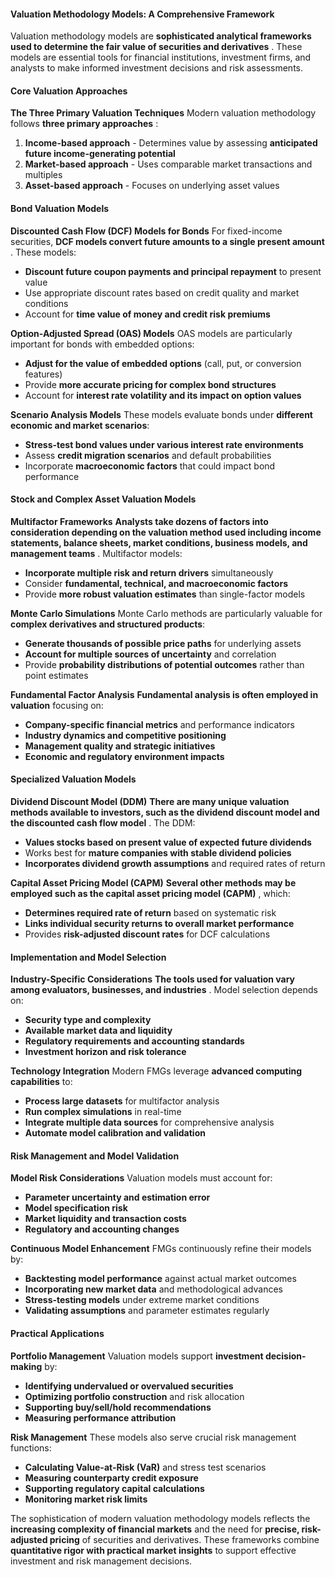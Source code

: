 #### Valuation Methodology Models: A Comprehensive Framework

Valuation methodology models are **sophisticated analytical frameworks used to determine the fair value of securities and derivatives** . These models are essential tools for financial institutions, investment firms, and analysts to make informed investment decisions and risk assessments.

#### Core Valuation Approaches

**The Three Primary Valuation Techniques**
Modern valuation methodology follows **three primary approaches** :

1. **Income-based approach** - Determines value by assessing **anticipated future income-generating potential** 
2. **Market-based approach** - Uses comparable market transactions and multiples
3. **Asset-based approach** - Focuses on underlying asset values

#### Bond Valuation Models

**Discounted Cash Flow (DCF) Models for Bonds**
For fixed-income securities, **DCF models convert future amounts to a single present amount** . These models:
- **Discount future coupon payments and principal repayment** to present value
- Use appropriate discount rates based on credit quality and market conditions
- Account for **time value of money and credit risk premiums**

**Option-Adjusted Spread (OAS) Models**
OAS models are particularly important for bonds with embedded options:
- **Adjust for the value of embedded options** (call, put, or conversion features)
- Provide **more accurate pricing for complex bond structures**
- Account for **interest rate volatility and its impact on option values**

**Scenario Analysis Models**
These models evaluate bonds under **different economic and market scenarios**:
- **Stress-test bond values under various interest rate environments**
- Assess **credit migration scenarios** and default probabilities
- Incorporate **macroeconomic factors** that could impact bond performance

#### Stock and Complex Asset Valuation Models

**Multifactor Frameworks**
**Analysts take dozens of factors into consideration depending on the valuation method used including income statements, balance sheets, market conditions, business models, and management teams** . Multifactor models:
- **Incorporate multiple risk and return drivers** simultaneously
- Consider **fundamental, technical, and macroeconomic factors**
- Provide **more robust valuation estimates** than single-factor models

**Monte Carlo Simulations**
Monte Carlo methods are particularly valuable for **complex derivatives and structured products**:
- **Generate thousands of possible price paths** for underlying assets
- **Account for multiple sources of uncertainty** and correlation
- Provide **probability distributions of potential outcomes** rather than point estimates

**Fundamental Factor Analysis**
**Fundamental analysis is often employed in valuation** focusing on:
- **Company-specific financial metrics** and performance indicators
- **Industry dynamics and competitive positioning**
- **Management quality and strategic initiatives**
- **Economic and regulatory environment impacts**

#### Specialized Valuation Models

**Dividend Discount Model (DDM)**
**There are many unique valuation methods available to investors, such as the dividend discount model and the discounted cash flow model** . The DDM:
- **Values stocks based on present value of expected future dividends** 
- Works best for **mature companies with stable dividend policies**
- **Incorporates dividend growth assumptions** and required rates of return

**Capital Asset Pricing Model (CAPM)**
**Several other methods may be employed such as the capital asset pricing model (CAPM)** , which:
- **Determines required rate of return** based on systematic risk
- **Links individual security returns to overall market performance**
- Provides **risk-adjusted discount rates** for DCF calculations

#### Implementation and Model Selection

**Industry-Specific Considerations**
**The tools used for valuation vary among evaluators, businesses, and industries** . Model selection depends on:
- **Security type and complexity**
- **Available market data and liquidity**
- **Regulatory requirements and accounting standards**
- **Investment horizon and risk tolerance**

**Technology Integration**
Modern FMGs leverage **advanced computing capabilities** to:
- **Process large datasets** for multifactor analysis
- **Run complex simulations** in real-time
- **Integrate multiple data sources** for comprehensive analysis
- **Automate model calibration and validation**

#### Risk Management and Model Validation

**Model Risk Considerations**
Valuation models must account for:
- **Parameter uncertainty and estimation error**
- **Model specification risk**
- **Market liquidity and transaction costs**
- **Regulatory and accounting changes**

**Continuous Model Enhancement**
FMGs continuously refine their models by:
- **Backtesting model performance** against actual market outcomes
- **Incorporating new market data** and methodological advances
- **Stress-testing models** under extreme market conditions
- **Validating assumptions** and parameter estimates regularly

#### Practical Applications

**Portfolio Management**
Valuation models support **investment decision-making** by:
- **Identifying undervalued or overvalued securities**
- **Optimizing portfolio construction** and risk allocation
- **Supporting buy/sell/hold recommendations**
- **Measuring performance attribution**

**Risk Management**
These models also serve crucial risk management functions:
- **Calculating Value-at-Risk (VaR)** and stress test scenarios
- **Measuring counterparty credit exposure**
- **Supporting regulatory capital calculations**
- **Monitoring market risk limits**

The sophistication of modern valuation methodology models reflects the **increasing complexity of financial markets** and the need for **precise, risk-adjusted pricing** of securities and derivatives. These frameworks combine **quantitative rigor with practical market insights** to support effective investment and risk management decisions.
